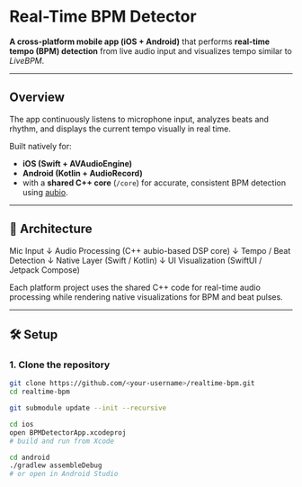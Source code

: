 #  Real-Time BPM Detector

**A cross-platform mobile app (iOS + Android)** that performs **real-time tempo (BPM) detection** from live audio input and visualizes tempo similar to *LiveBPM*.

---

## Overview

The app continuously listens to microphone input, analyzes beats and rhythm, and displays the current tempo visually in real time.

Built natively for:
- **iOS (Swift + AVAudioEngine)**
- **Android (Kotlin + AudioRecord)**
- with a **shared C++ core** (`/core`) for accurate, consistent BPM detection using [aubio](https://aubio.org/).

---

## 🧩 Architecture

Mic Input
↓
Audio Processing (C++ aubio-based DSP core)
↓
Tempo / Beat Detection
↓
Native Layer (Swift / Kotlin)
↓
UI Visualization (SwiftUI / Jetpack Compose)


Each platform project uses the shared C++ code for real-time audio processing while rendering native visualizations for BPM and beat pulses.

---

## 🛠️ Setup

### 1. Clone the repository
```bash
git clone https://github.com/<your-username>/realtime-bpm.git
cd realtime-bpm

git submodule update --init --recursive

cd ios
open BPMDetectorApp.xcodeproj
# build and run from Xcode

cd android
./gradlew assembleDebug
# or open in Android Studio
